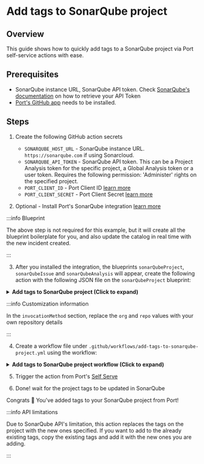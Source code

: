 # Add tags to SonarQube project

## Overview
This guide shows how to quickly add tags to a SonarQube project via Port self-service actions with ease.

## Prerequisites
* SonarQube instance URL, SonarQube API token. Check [SonarQube's documentation](https://docs.sonarsource.com/sonarqube/latest/user-guide/user-account/generating-and-using-tokens/) on how to retrieve your API Token
* [Port's GitHub app](https://github.com/apps/getport-io) needs to be installed.

## Steps
1. Create the following GitHub action secrets
    * `SONARQUBE_HOST_URL` - SonarQube instance URL. `https://sonarqube.com` if using Sonarcloud.
    * `SONARQUBE_API_TOKEN` - SonarQube API token. This can be a Project Analysis token for the specific project, a Global Analysis token or a user token. Requires the following permission: 'Administer' rights on the specified project.
    * `PORT_CLIENT_ID` - Port Client ID [learn more](https://docs.getport.io/build-your-software-catalog/sync-data-to-catalog/api/#get-api-token)
    * `PORT_CLIENT_SECRET` - Port Client Secret [learn more](https://docs.getport.io/build-your-software-catalog/sync-data-to-catalog/api/#get-api-token)

2. Optional - Install Port's SonarQube integration [learn more](https://docs.getport.io/build-your-software-catalog/sync-data-to-catalog/code-quality-security/sonarqube)

:::info Blueprint

The above step is not required for this example, but it will create all the blueprint boilerplate for you, and also update the catalog in real time with the new incident created.

:::

3. After you installed the integration, the blueprints `sonarQubeProject`, `sonarQubeIssue` and `sonarQubeAnalysis` will appear, create the following action with the following JSON file on the `sonarQubeProject` blueprint:

<details>
<summary><b>Add tags to SonarQube project (Click to expand)</b></summary>

```json showLineNumbers
{
  "identifier": "add_tags_to_sonar_qube_project",
  "title": "Add Tags to SonarQube project",
  "icon": "sonarqube",
  "userInputs": {
    "properties": {
      "tags": {
        "title": "Tags",
        "description": "Comma separated list of tags",
        "icon": "DefaultProperty",
        "type": "string"
      }
    },
    "required": [
      "tags"
    ],
    "order": [
      "tags"
    ]
  },
  "invocationMethod": {
    "type": "GITHUB",
    "org": "<Enter GitHub organization>",
    "repo": "<Enter GitHub repository>",
    "workflow": "add-tags-to-sonarqube-project.yml",
    "omitUserInputs": false,
    "omitPayload": false,
    "reportWorkflowStatus": true
  },
  "trigger": "DAY-2",
  "description": "Adds additional tags to a project in SonarQube",
  "requiredApproval": false
}
```

</details>

:::info Customization information

In the `invocationMethod` section, replace the `org` and `repo` values with your own repository details

:::

4. Create a workflow file under `.github/workflows/add-tags-to-sonarqube-project.yml` using the workflow:

<details>
<summary><b>Add tags to SonarQube project workflow (Click to expand)</b></summary>

```yaml showLineNumbers
name: Add tags to SonarQube project
on:
  workflow_dispatch:
    inputs:
      tags:
        type: string
        required: true
      port_payload:
        required: true
        description: Port's payload, including details for who triggered the action and
          general context (blueprint, run id, etc...)
        type: string
    secrets:
      SONARQUBE_HOST_URL:
        required: true
      SONARQUBE_API_TOKEN:
        required: true

jobs:
  create-entity-in-port-and-update-run:
    runs-on: ubuntu-latest
    steps:
      - name: Inform Port of start of request to SonarQube
        uses: port-labs/port-github-action@v1
        with:
          clientId: ${{ secrets.PORT_CLIENT_ID }}
          clientSecret: ${{ secrets.PORT_CLIENT_SECRET }}
          baseUrl: https://api.getport.io
          operation: PATCH_RUN
          runId: ${{fromJson(inputs.port_payload).context.runId}}
          logMessage: Starting request to add tags to SonarQube project
      
      - name: Add tags to SonarQube project
        uses: fjogeleit/http-request-action@v1
        with:
          url: "${{ secrets.SONARQUBE_HOST_URL }}/api/project_tags/set?project=${{ fromJson(inputs.port_payload).context.entity }}&tags=${{ inputs.tags }}"
          method: "POST"
          bearerToken: ${{ secrets.SONARQUBE_API_TOKEN }}
          customHeaders: '{"Content-Type": "application/json"}'

      - name: Inform Port of completion of request to SonarQube
        uses: port-labs/port-github-action@v1
        with:
          clientId: ${{ secrets.PORT_CLIENT_ID }}
          clientSecret: ${{ secrets.PORT_CLIENT_SECRET }}
          baseUrl: https://api.getport.io
          operation: PATCH_RUN
          runId: ${{fromJson(inputs.port_payload).context.runId}}
          logMessage: Finished request to create SonarQube project

```

</details>

5. Trigger the action from Port's [Self Serve](https://app.getport.io/self-serve)

6. Done! wait for the project tags to be updated in SonarQube

Congrats 🎉 You've added tags to your SonarQube project from Port!

:::info API limitations

Due to SonarQube API's limitation, this action replaces the tags on the project with the new ones specified. If you want to add to the already existing tags, copy the existing tags and add it with the new ones you are adding.

:::